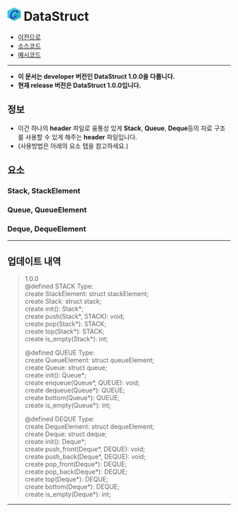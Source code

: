 # ![C icon](https://github.com/hynrusang/c-lib/blob/main/resource/logo.png) DataStruct
- [이전으로](https://github.com/hynrusang/c-lib/tree/main)
- [소스코드](https://github.com/hynrusang/c-lib/blob/main/1.0.0/DataStruct.h)
- [예시코드](https://github.com/hynrusang/c-lib/blob/main/1.0.0/DataStruct.c)
---
- **이 문서는 developer 버전인 DataStruct 1.0.0을 다룹니다.**  
- **현재 release 버전은 DataStruct 1.0.0입니다.**  
## 정보
- 이건 하나의 **header** 파일로 융통성 있게 **Stack**, **Queue**, **Deque**등의 자료 구조를 사용할 수 있게 해주는 **header** 파일입니다.    
- (사용방법은 아래의 요소 탭을 참고하세요.)  
  
## 요소
### Stack, StackElement  
### Queue, QueueElement  
### Deque, DequeElement
---
## 업데이트 내역
> 1.0.0  
> @defined STACK Type:  
> create StackElement: struct stackElement;  
> create Stack: struct stack;  
> create init(): Stack*;  
> create push(Stack*, STACK): void;  
> create pop(Stack*): STACK;  
> create top(Stack*): STACK;  
> create is_empty(Stack*): int;  
>  
> @defined QUEUE Type:  
> create QueueElement: struct queueElement;  
> create Queue: struct queue;  
> create init(): Queue*;  
> create enqueue(Queue*, QUEUE): void;  
> create dequeue(Queue*): QUEUE;  
> create bottom(Queue*): QUEUE;  
> create is_empty(Queue*): int;  
>  
> @defined DEQUE Type:  
> create DequeElement: struct dequeElement;  
> create Deque: struct deque;  
> create init(): Deque*;  
> create push_front(Deque*, DEQUE): void;  
> create push_back(Deque*, DEQUE): void;  
> create pop_front(Deque*): DEQUE;  
> create pop_back(Deque*): DEQUE;  
> create top(Deque*): DEQUE;  
> create bottom(Deque*): DEQUE;  
> create is_empty(Deque*): int;  
---
